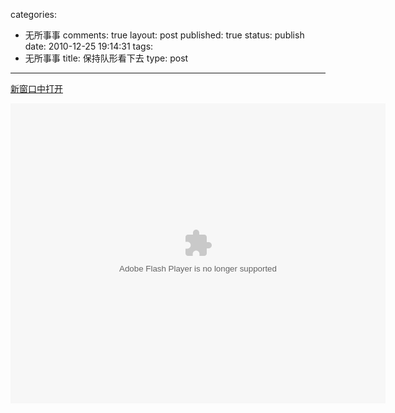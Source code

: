 categories: 
  - 无所事事
comments: true
layout: post
published: true
status: publish
date: 2010-12-25 19:14:31
tags: 
  - 无所事事
title: 保持队形看下去
type: post
---
<a href="http://static.youku.com/v1.0.0134/v/swf/qplayer.swf?VideoIDS=XMjMxMDE5NTgw&embedid=-&showAd=0" target="_blank">新窗口中打开</a>

<object width="600" height="480" data="http://static.youku.com/v1.0.0134/v/swf/qplayer.swf?VideoIDS=XMjMxMDE5NTgw&embedid=-&showAd=0" type="application/x-shockwave-flash">
<param name="data" value="http://static.youku.com/v1.0.0134/v/swf/qplayer.swf?VideoIDS=XMjMxMDE5NTgw&embedid=-&showAd=0">
<param name="src" value="http://static.youku.com/v1.0.0134/v/swf/qplayer.swf?VideoIDS=XMjMxMDE5NTgw&embedid=-&showAd=0"></object>
